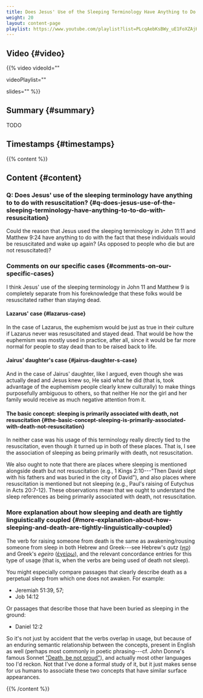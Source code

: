 ```yaml
---
title: Does Jesus' Use of the Sleeping Terminology Have Anything to Do with Resuscitation?
weight: 20
layout: content-page
playlist: https://www.youtube.com/playlist?list=PLcqAebKsBWy_uE1FoXZAjHKMHV1wWcAD8
---
```


## Video {#video}

{{% video
videoId=""

videoPlaylist=""

slides=""
%}}

## Summary {#summary}

TODO

## Timestamps {#timestamps}


{{% content %}}

## Content {#content}

<!-- --- -->

### Q: Does Jesus' use of the sleeping terminology have anything to to do with resuscitation? {#q-does-jesus-use-of-the-sleeping-terminology-have-anything-to-to-do-with-resuscitation}

Could the reason that Jesus used the sleeping terminology in John 11:11 and Matthew 9:24 have anything to do with the fact that these individuals would be resuscitated and wake up again? (As opposed to people who die but are not resuscitated)?

<!-- --- -->

### Comments on our specific cases {#comments-on-our-specific-cases}

I think Jesus' use of the sleeping terminology in John 11 and Matthew 9 is completely separate from his foreknowledge that these folks would be resuscitated rather than staying dead.

<!-- --- -->

#### Lazarus' case {#lazarus-case}

In the case of Lazarus, the euphemism would be just as true in their culture if Lazarus never was resuscitated and stayed dead. That would be how the euphemism was mostly used in practice, after all, since it would be far more normal for people to stay dead than to be raised back to life.

<!-- --- -->

#### Jairus' daughter's case {#jairus-daughter-s-case}

And in the case of Jairus' daughter, like I argued, even though she was actually dead and Jesus knew so, He said what he did (that is, took advantage of the euphemism people clearly knew culturally) to make things purposefully ambiguous to others, so that neither He nor the girl and her family would receive as much negative attention from it.

<!-- --- -->

#### The basic concept: sleeping is primarily associated with death, not resuscitation {#the-basic-concept-sleeping-is-primarily-associated-with-death-not-resuscitation}

In neither case was his usage of this terminology really directly tied to the resuscitation, even though it turned up in both of these places. That is, I see the association of sleeping as being primarily with death, not resuscitation.

We also ought to note that there are places where sleeping is mentioned alongside death but not resuscitation (e.g., 1 Kings 2:10---"Then David slept with his fathers and was buried in the city of David"), and also places where resuscitation is mentioned but not sleeping (e.g., Paul's raising of Eutychus in Acts 20:7-12). These observations mean that we ought to understand the sleep references as being primarily associated with death, not resuscitation.

<!-- --- -->

### More explanation about how sleeping and death are tightly linguistically coupled {#more-explanation-about-how-sleeping-and-death-are-tightly-linguistically-coupled}

The verb for raising someone from death is the same as awakening/rousing someone from sleep in both Hebrew and Greek---see Hebrew's *qutz* ([קוּץ](https://www.blueletterbible.org/lexicon/h6974/esv/wlc/0-1/)) and Greek's *egeiro* ([ἐγείρω](https://www.blueletterbible.org/lexicon/g1453/esv/mgnt/0-1/)), and the relevant concordance entries for this type of usage (that is, when the verbs are being used of death not sleep).

You might especially compare passages that clearly describe death as a perpetual sleep from which one does not awaken. For example:

- Jeremiah 51:39, 57;
- Job 14:12

Or passages that describe those that have been buried as sleeping in the ground:

- Daniel 12:2

So it's not just by accident that the verbs overlap in usage, but because of an enduring semantic relationship between the concepts, present in English as well (perhaps most commonly in poetic phrasing---cf. John Donne's famous Sonnet ["Death, be not proud"](https://www.poetryfoundation.org/poems/44107/holy-sonnets-death-be-not-proud)), and actually most other languages too I'd reckon. Not that I've done a formal study of it, but it just makes sense for us humans to associate these two concepts that have similar surface appearances.

{{% /content %}}
